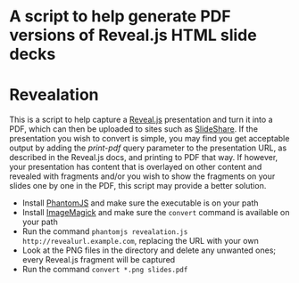 A script to help generate PDF versions of Reveal.js HTML slide decks
=======
Revealation
===========

This is a script to help capture a [Reveal.js](https://github.com/hakimel/reveal.js) presentation and turn it into a PDF, which can then be uploaded to sites such as [SlideShare](www.slideshare.net). If the presentation you wish to convert is simple, you may find you get acceptable output by adding the _print-pdf_ query parameter to the presentation URL, as described in the Reveal.js docs, and printing to PDF that way. If however, your presentation has content that is overlayed on other content and revealed with fragments and/or you wish to show the fragments on your slides one by one in the PDF, this script may provide a better solution.

- Install [PhantomJS](http://phantomjs.org) and make sure the executable is on your path 
- Install [ImageMagick](www.imagemagick.org) and make sure the `convert` command is available on your path 
- Run the command `phantomjs revealation.js http://revealurl.example.com`, replacing the URL with your own 
- Look at the PNG files in the directory and delete any unwanted ones; every Reveal.js fragment will be captured
- Run the command `convert *.png slides.pdf`

